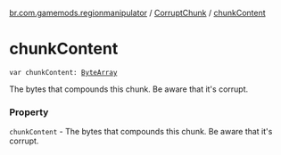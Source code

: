 [br.com.gamemods.regionmanipulator](../index.md) / [CorruptChunk](index.md) / [chunkContent](./chunk-content.md)

# chunkContent

`var chunkContent: `[`ByteArray`](https://kotlinlang.org/api/latest/jvm/stdlib/kotlin/-byte-array/index.html)

The bytes that compounds this chunk. Be aware that it's corrupt.

### Property

`chunkContent` - The bytes that compounds this chunk. Be aware that it's corrupt.